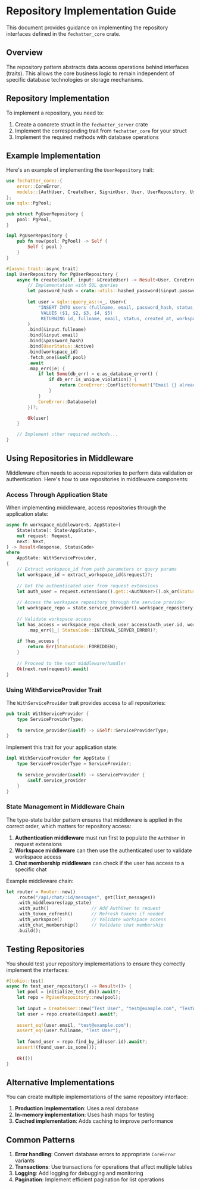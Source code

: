 # Repository Implementation Guide

This document provides guidance on implementing the repository interfaces defined in the `fechatter_core` crate.

## Overview

The repository pattern abstracts data access operations behind interfaces (traits). This allows the core business logic to remain independent of specific database technologies or storage mechanisms.

## Repository Implementation

To implement a repository, you need to:

1. Create a concrete struct in the `fechatter_server` crate
2. Implement the corresponding trait from `fechatter_core` for your struct
3. Implement the required methods with database operations

## Example Implementation

Here's an example of implementing the `UserRepository` trait:

```rust
use fechatter_core::{
    error::CoreError,
    models::{AuthUser, CreateUser, SigninUser, User, UserRepository, UserStatus},
};
use sqlx::PgPool;

pub struct PgUserRepository {
    pool: PgPool,
}

impl PgUserRepository {
    pub fn new(pool: PgPool) -> Self {
        Self { pool }
    }
}

#[async_trait::async_trait]
impl UserRepository for PgUserRepository {
    async fn create(&self, input: &CreateUser) -> Result<User, CoreError> {
        // Implementation with SQL queries
        let password_hash = crate::utils::hashed_password(&input.password)?;
        
        let user = sqlx::query_as::<_, User>(
            "INSERT INTO users (fullname, email, password_hash, status, workspace_id) 
             VALUES ($1, $2, $3, $4, $5) 
             RETURNING id, fullname, email, status, created_at, workspace_id",
        )
        .bind(&input.fullname)
        .bind(&input.email)
        .bind(&password_hash)
        .bind(UserStatus::Active)
        .bind(workspace_id)
        .fetch_one(&self.pool)
        .await
        .map_err(|e| {
            if let Some(db_err) = e.as_database_error() {
                if db_err.is_unique_violation() {
                    return CoreError::Conflict(format!("Email {} already exists", input.email));
                }
            }
            CoreError::Database(e)
        })?;

        Ok(user)
    }

    // Implement other required methods...
}
```

## Using Repositories in Middleware

Middleware often needs to access repositories to perform data validation or authentication. Here's how to use repositories in middleware components:

### Access Through Application State

When implementing middleware, access repositories through the application state:

```rust
async fn workspace_middleware<S, AppState>(
    State(state): State<AppState>,
    mut request: Request,
    next: Next,
) -> Result<Response, StatusCode> 
where
    AppState: WithServiceProvider,
{
    // Extract workspace_id from path parameters or query params
    let workspace_id = extract_workspace_id(&request)?;
    
    // Get the authenticated user from request extensions
    let auth_user = request.extensions().get::<AuthUser>().ok_or(StatusCode::UNAUTHORIZED)?;
    
    // Access the workspace repository through the service provider
    let workspace_repo = state.service_provider().workspace_repository();
    
    // Validate workspace access
    let has_access = workspace_repo.check_user_access(auth_user.id, workspace_id).await
        .map_err(|_| StatusCode::INTERNAL_SERVER_ERROR)?;
    
    if !has_access {
        return Err(StatusCode::FORBIDDEN);
    }
    
    // Proceed to the next middleware/handler
    Ok(next.run(request).await)
}
```

### Using WithServiceProvider Trait

The `WithServiceProvider` trait provides access to all repositories:

```rust
pub trait WithServiceProvider {
    type ServiceProviderType;
    
    fn service_provider(&self) -> &Self::ServiceProviderType;
}
```

Implement this trait for your application state:

```rust
impl WithServiceProvider for AppState {
    type ServiceProviderType = ServiceProvider;
    
    fn service_provider(&self) -> &ServiceProvider {
        &self.service_provider
    }
}
```

### State Management in Middleware Chain

The type-state builder pattern ensures that middleware is applied in the correct order, which matters for repository access:

1. **Authentication middleware** must run first to populate the `AuthUser` in request extensions
2. **Workspace middleware** can then use the authenticated user to validate workspace access
3. **Chat membership middleware** can check if the user has access to a specific chat

Example middleware chain:

```rust
let router = Router::new()
    .route("/api/chat/:id/messages", get(list_messages))
    .with_middlewares(app_state)
    .with_auth()                // Add AuthUser to request
    .with_token_refresh()       // Refresh tokens if needed
    .with_workspace()           // Validate workspace access
    .with_chat_membership()     // Validate chat membership
    .build();
```

## Testing Repositories

You should test your repository implementations to ensure they correctly implement the interfaces:

```rust
#[tokio::test]
async fn test_user_repository() -> Result<()> {
    let pool = initialize_test_db().await?;
    let repo = PgUserRepository::new(pool);
    
    let input = CreateUser::new("Test User", "test@example.com", "TestWorkspace", "password123");
    let user = repo.create(&input).await?;
    
    assert_eq!(user.email, "test@example.com");
    assert_eq!(user.fullname, "Test User");
    
    let found_user = repo.find_by_id(user.id).await?;
    assert!(found_user.is_some());
    
    Ok(())
}
```

## Alternative Implementations

You can create multiple implementations of the same repository interface:

1. **Production implementation**: Uses a real database
2. **In-memory implementation**: Uses hash maps for testing
3. **Cached implementation**: Adds caching to improve performance

## Common Patterns

1. **Error handling**: Convert database errors to appropriate `CoreError` variants
2. **Transactions**: Use transactions for operations that affect multiple tables
3. **Logging**: Add logging for debugging and monitoring
4. **Pagination**: Implement efficient pagination for list operations 